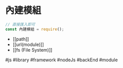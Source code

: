 # 內建模組
```js
// 直接匯入即可
const 內建模組 = require();
```
- [[path]]
- [[url(module)]]
- [[fs (File System)]]


#js #library #framework #nodeJs #backEnd #module